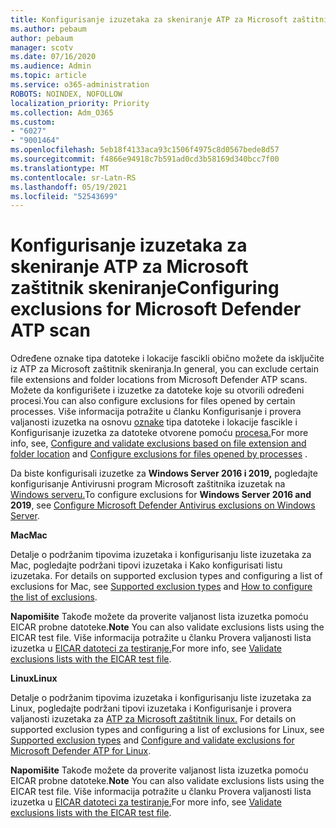 ```yaml
---
title: Konfigurisanje izuzetaka za skeniranje ATP za Microsoft zaštitnik skeniranje
ms.author: pebaum
author: pebaum
manager: scotv
ms.date: 07/16/2020
ms.audience: Admin
ms.topic: article
ms.service: o365-administration
ROBOTS: NOINDEX, NOFOLLOW
localization_priority: Priority
ms.collection: Adm_O365
ms.custom:
- "6027"
- "9001464"
ms.openlocfilehash: 5eb18f4133aca93c1506f4975c8d0567bede8d57
ms.sourcegitcommit: f4866e94918c7b591ad0cd3b58169d340bcc7f00
ms.translationtype: MT
ms.contentlocale: sr-Latn-RS
ms.lasthandoff: 05/19/2021
ms.locfileid: "52543699"
---
```

# <a name="configuring-exclusions-for-microsoft-defender-atp-scan"></a><span data-ttu-id="930a6-102">Konfigurisanje izuzetaka za skeniranje ATP za Microsoft zaštitnik skeniranje</span><span class="sxs-lookup"><span data-stu-id="930a6-102">Configuring exclusions for Microsoft Defender ATP scan</span></span>

<span data-ttu-id="930a6-103">Određene oznake tipa datoteke i lokacije fascikli obično možete da isključite iz ATP za Microsoft zaštitnik skeniranja.</span><span class="sxs-lookup"><span data-stu-id="930a6-103">In general, you can exclude certain file extensions and folder locations from Microsoft Defender ATP scans.</span></span> <span data-ttu-id="930a6-104">Možete da konfigurišete i izuzetke za datoteke koje su otvorili određeni procesi.</span><span class="sxs-lookup"><span data-stu-id="930a6-104">You can also configure exclusions for files opened by certain processes.</span></span> <span data-ttu-id="930a6-105">Više informacija potražite u članku Konfigurisanje i provera valjanosti izuzetka na osnovu [oznake](/windows/security/threat-protection/microsoft-defender-antivirus/configure-extension-file-exclusions-microsoft-defender-antivirus) tipa datoteke i lokacije fascikle i Konfigurisanje izuzetka za datoteke otvorene pomoću [procesa.](/windows/security/threat-protection/microsoft-defender-antivirus/configure-process-opened-file-exclusions-microsoft-defender-antivirus)</span><span class="sxs-lookup"><span data-stu-id="930a6-105">For more info, see, [Configure and validate exclusions based on file extension and folder location](/windows/security/threat-protection/microsoft-defender-antivirus/configure-extension-file-exclusions-microsoft-defender-antivirus) and [Configure exclusions for files opened by processes](/windows/security/threat-protection/microsoft-defender-antivirus/configure-process-opened-file-exclusions-microsoft-defender-antivirus) .</span></span>

<span data-ttu-id="930a6-106">Da biste konfigurisali izuzetke za **Windows Server 2016 i 2019,** pogledajte konfigurisanje Antivirusni program Microsoft zaštitnika izuzetak na [Windows serveru.](/windows/security/threat-protection/microsoft-defender-antivirus/configure-server-exclusions-microsoft-defender-antivirus)</span><span class="sxs-lookup"><span data-stu-id="930a6-106">To configure exclusions for  **Windows Server 2016 and 2019**, see [Configure Microsoft Defender Antivirus exclusions on Windows Server](/windows/security/threat-protection/microsoft-defender-antivirus/configure-server-exclusions-microsoft-defender-antivirus).</span></span>

<span data-ttu-id="930a6-107">**Mac**</span><span class="sxs-lookup"><span data-stu-id="930a6-107">**Mac**</span></span>

<span data-ttu-id="930a6-108">Detalje o podržanim tipovima izuzetaka i konfigurisanju liste izuzetaka za Mac, pogledajte podržani tipovi izuzetaka i Kako konfigurisati listu [](/windows/security/threat-protection/microsoft-defender-atp/mac-exclusions#supported-exclusion-types) izuzetaka. [](/windows/security/threat-protection/microsoft-defender-atp/mac-exclusions#how-to-configure-the-list-of-exclusions)</span><span class="sxs-lookup"><span data-stu-id="930a6-108">For details on supported exclusion types and configuring a list of exclusions for Mac, see [Supported exclusion types](/windows/security/threat-protection/microsoft-defender-atp/mac-exclusions#supported-exclusion-types) and [How to configure the list of exclusions](/windows/security/threat-protection/microsoft-defender-atp/mac-exclusions#how-to-configure-the-list-of-exclusions).</span></span>

<span data-ttu-id="930a6-109">**Napomišite** Takođe možete da proverite valjanost lista izuzetka pomoću EICAR probne datoteke.</span><span class="sxs-lookup"><span data-stu-id="930a6-109">**Note** You can also validate exclusions lists using the EICAR test file.</span></span> <span data-ttu-id="930a6-110">Više informacija potražite u članku Provera valjanosti lista izuzetka u [EICAR datoteci za testiranje.](/windows/security/threat-protection/microsoft-defender-atp/mac-exclusions#validate-exclusions-lists-with-the-eicar-test-file)</span><span class="sxs-lookup"><span data-stu-id="930a6-110">For more info, see [Validate exclusions lists with the EICAR test file](/windows/security/threat-protection/microsoft-defender-atp/mac-exclusions#validate-exclusions-lists-with-the-eicar-test-file).</span></span> 

<span data-ttu-id="930a6-111">**Linux**</span><span class="sxs-lookup"><span data-stu-id="930a6-111">**Linux**</span></span>

<span data-ttu-id="930a6-112">Detalje o podržanim tipovima izuzetaka i konfigurisanju liste izuzetaka za Linux, pogledajte podržani tipovi izuzetaka i Konfigurisanje i provera valjanosti izuzetaka za [ATP za Microsoft zaštitnik linux.](/windows/security/threat-protection/microsoft-defender-atp/linux-exclusions) [](/windows/security/threat-protection/microsoft-defender-atp/linux-exclusions#supported-exclusion-types)</span><span class="sxs-lookup"><span data-stu-id="930a6-112">For details on supported exclusion types and configuring a list of exclusions for Linux, see [Supported exclusion types](/windows/security/threat-protection/microsoft-defender-atp/linux-exclusions#supported-exclusion-types) and [Configure and validate exclusions for Microsoft Defender ATP for Linux](/windows/security/threat-protection/microsoft-defender-atp/linux-exclusions).</span></span>

<span data-ttu-id="930a6-113">**Napomišite** Takođe možete da proverite valjanost lista izuzetka pomoću EICAR probne datoteke.</span><span class="sxs-lookup"><span data-stu-id="930a6-113">**Note** You can also validate exclusions lists using the EICAR test file.</span></span> <span data-ttu-id="930a6-114">Više informacija potražite u članku Provera valjanosti lista izuzetka u [EICAR datoteci za testiranje.](/windows/security/threat-protection/microsoft-defender-atp/linux-exclusions#validate-exclusions-lists-with-the-eicar-test-file)</span><span class="sxs-lookup"><span data-stu-id="930a6-114">For more info, see [Validate exclusions lists with the EICAR test file](/windows/security/threat-protection/microsoft-defender-atp/linux-exclusions#validate-exclusions-lists-with-the-eicar-test-file).</span></span> 